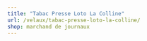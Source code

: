 ```yaml
---
title: "Tabac Presse Loto La Colline"
url: /velaux/tabac-presse-loto-la-colline/
shop: marchand de journaux
---
```

